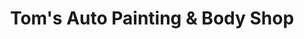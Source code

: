 ---
title: "Tom's Auto Painting & Body Shop"
url: /portland/toms-auto-painting-and-body-shop/
shop: car repair
---